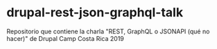 # drupal-rest-json-graphql-talk
Repositorio que contiene la charla "REST, GraphQL o JSONAPI (qué no hacer)" de Drupal Camp Costa Rica 2019
